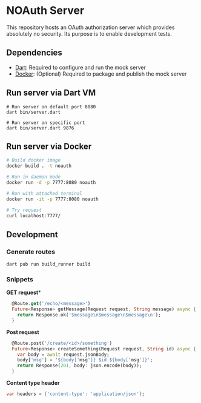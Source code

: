 # NOAuth Server

This repository hosts an OAuth authorization server which provides absolutely no security.
Its purpose is to enable development tests.

## Dependencies

- [Dart](https://www.dart.dev): Required to configure and run the mock server
- [Docker](https://www.docker.com): (Optional) Required to package and publish the mock server

## Run server via Dart VM

```
# Run server on default port 8080
dart bin/server.dart

# Run server on specific port
dart bin/server.dart 9876
```

## Run server via Docker

```bash
# Build docker image
docker build . -t noauth

# Run in daemon mode
docker run -d -p 7777:8080 noauth

# Run with attached terminal
docker run -it -p 7777:8080 noauth

# Try request
curl localhost:7777/
```

## Development

### Generate routes

```
dart pub run build_runner build
```

### Snippets

**GET request***

```dart
  @Route.get('/echo/<message>')
  Future<Response> getMessage(Request request, String message) async {
    return Response.ok('$message\n$message\n$message\n');
  }
```

**Post request**

```dart
  @Route.post('/create/<id>/something')
  Future<Response> createSomething(Request request, String id) async {
    var body = await request.jsonBody;
    body['msg'] = '${body['msg']} $id ${body['msg']}';
    return Response(201, body: json.encode(body));
  }
```

**Content type header**

```dart
var headers = {'content-type': 'application/json'};
```
